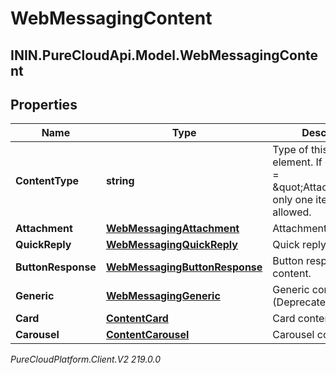 # WebMessagingContent

## ININ.PureCloudApi.Model.WebMessagingContent

## Properties

|Name | Type | Description | Notes|
|------------ | ------------- | ------------- | -------------|
| **ContentType** | **string** | Type of this content element. If contentType &#x3D; \&quot;Attachment\&quot; only one item is allowed. | [optional] |
| **Attachment** | [**WebMessagingAttachment**](WebMessagingAttachment) | Attachment content. | [optional] |
| **QuickReply** | [**WebMessagingQuickReply**](WebMessagingQuickReply) | Quick reply content. | [optional] |
| **ButtonResponse** | [**WebMessagingButtonResponse**](WebMessagingButtonResponse) | Button response content. | [optional] |
| **Generic** | [**WebMessagingGeneric**](WebMessagingGeneric) | Generic content (Deprecated). | [optional] |
| **Card** | [**ContentCard**](ContentCard) | Card content | [optional] |
| **Carousel** | [**ContentCarousel**](ContentCarousel) | Carousel content | [optional] |



_PureCloudPlatform.Client.V2 219.0.0_
